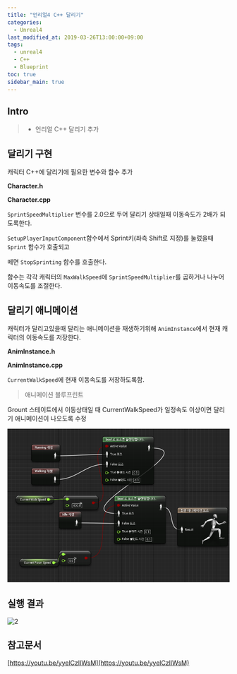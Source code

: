 ```yaml
---
title: "언리얼4 C++ 달리기"
categories: 
  - Unreal4
last_modified_at: 2019-03-26T13:00:00+09:00
tags: 
  - unreal4 
  - C++
  - Blueprint
toc: true
sidebar_main: true
---
```


## Intro

> - 언리얼 C++ 달리기 추가

## 달리기 구현

캐릭터 C++에 달리기에 필요한 변수와 함수 추가

**Character.h**

<script src="https://gist.github.com/lesslate/1fea595d8ef12b9279c407b6d7b6b316.js"></script>


**Character.cpp**

<script src="https://gist.github.com/lesslate/a25d07ef4766581e3b24694d35bf4219.js"></script>

`SprintSpeedMultiplier` 변수를 2.0으로 두어 달리기 상태일때 이동속도가 2배가 되도록한다.

`SetupPlayerInputComponent`함수에서 Sprint키(좌측 Shift로 지정)를 눌렀을때 `Sprint` 함수가 호출되고

떼면 `StopSprinting` 함수를 호출한다. 

함수는 각각 캐릭터의 `MaxWalkSpeed`에 `SprintSpeedMultiplier`를 곱하거나 나누어 이동속도를 조절한다.


## 달리기 애니메이션

캐릭터가 달리고있을때 달리는 애니메이션을 재생하기위해 `AnimInstance`에서 현재 캐릭터의 이동속도를 저장한다.

**AnimInstance.h**

<script src="https://gist.github.com/lesslate/5280ce2c472e09d65112661208abae60.js"></script>

**AnimInstance.cpp**

<script src="https://gist.github.com/lesslate/24bbc8ab47996a05c6b8480368df8ce2.js"></script>

`CurrentWalkSpeed`에 현재 이동속도를 저장하도록함.

> 애니메이션 블루프린트

Grount 스테이트에서 이동상태일 때 CurrentWalkSpeed가 일정속도 이상이면 달리기 애니메이션이 나오도록 수정

![1](https://github.com/lesslate/lesslate.github.io/blob/master/assets/img/Unreal/Sprint/1.png?raw=true)

## 실행 결과

![2](https://github.com/lesslate/lesslate.github.io/blob/master/assets/img/Unreal/Sprint/GIF.gif?raw=true)

## 참고문서

[https://youtu.be/yyelCzlIWsM](https://youtu.be/yyelCzlIWsM)

